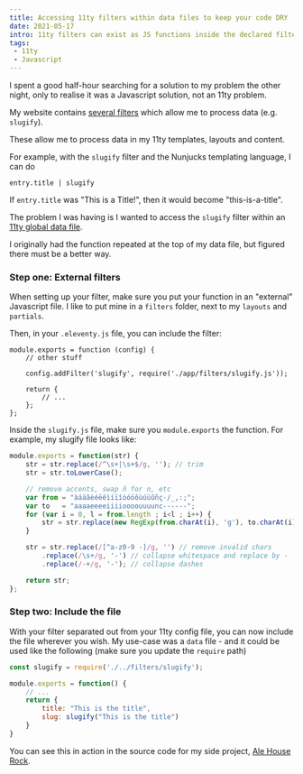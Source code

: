 ```yaml
---
title: Accessing 11ty filters within data files to keep your code DRY
date: 2021-05-17
intro: 11ty filters can exist as JS functions inside the declared filters directory - these can be accessed by other files not processed by 11ty
tags:
 - 11ty
 - Javascript
---
```


I spent a good half-hour searching for a solution to my problem the other night, only to realise it was a Javascript solution, not an 11ty problem.

My website contains [several filters](https://gitlab.com/mikestreety/mikestreety/-/tree/master/app/filters) which allow me to process data (e.g. `slugify`).

These allow me to process data in my 11ty templates, layouts and content.

For example, with the `slugify` filter and the Nunjucks templating language, I can do

<pre><code>entry.title | slugify</code></pre>


If `entry.title` was "This is a Title!", then it would become "this-is-a-title".

The problem I was having is I wanted to access the `slugify` filter within an [11ty global data file](https://www.11ty.dev/docs/data-global/).

I originally had the function repeated at the top of my data file, but figured there must be a better way.

### Step one: External filters

When setting up your filter, make sure you put your function in an "external" Javascript file. I like to put mine in a `filters` folder, next to my `layouts` and `partials`.

Then, in your `.eleventy.js` file, you can include the filter:

```js/3
module.exports = function (config) {
	// other stuff

	config.addFilter('slugify', require('./app/filters/slugify.js'));

	return {
		// ...
	};
};
```

Inside the `slugify.js` file, make sure you `module.exports` the function. For example, my slugify file looks like:

```js
module.exports = function(str) {
	str = str.replace(/^\s+|\s+$/g, ''); // trim
	str = str.toLowerCase();

	// remove accents, swap ñ for n, etc
	var from = "àáäâèéëêìíïîòóöôùúüûñç·/_,:;";
	var to   = "aaaaeeeeiiiioooouuuunc------";
	for (var i = 0, l = from.length ; i<l ; i++) {
		str = str.replace(new RegExp(from.charAt(i), 'g'), to.charAt(i));
	}

	str = str.replace(/[^a-z0-9 -]/g, '') // remove invalid chars
		.replace(/\s+/g, '-') // collapse whitespace and replace by -
		.replace(/-+/g, '-'); // collapse dashes

	return str;
};
```

### Step two: Include the file

With your filter separated out from your 11ty config file, you can now include the file wherever you wish. My use-case was a `data` file - and it could be used like the following (make sure you update the `require` path)

```js
const slugify = require('./../filters/slugify');

module.exports = function() {
	// ...
	return {
		title: "This is the title",
		slug: slugify("This is the title")
	}
}
```

You can see this in action in the source code for my side project, [Ale House Rock](https://gitlab.com/mikestreety/ale-house-rock/-/blob/master/app/data/beers.js).
